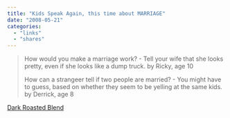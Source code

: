 ```yaml
---
title: "Kids Speak Again, this time about MARRIAGE"
date: "2008-05-21"
categories: 
  - "links"
  - "shares"
---
```


> How would you make a marriage work? - Tell your wife that she looks pretty, even if she looks like a dump truck. by Ricky, age 10
> 
> How can a strangeer tell if two people are married? - You might have to guess, based on whether they seem to be yelling at the same kids. by Derrick, age 8

[Dark Roasted Blend](http://www.darkroastedblend.com/2008/05/transforming-tables.html)
